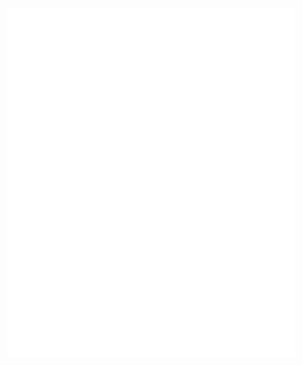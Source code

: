 ![gitmetrics](https://raw.githubusercontent.com/felixbennett/felixbennett/08d59e384f2935ed3733ae8149f3e2a6b0abe2b0/github-metrics.svg)
